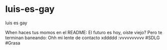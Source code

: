 # luis-es-gay
luis es gay

When haces tus momos en el README:
El futuro es hoy, oíste viejo?
Pero te terminan baneando:
Ohh mi lente de contacto
xddddd :vvvvvvvvvv
#SDLG #Grasa
